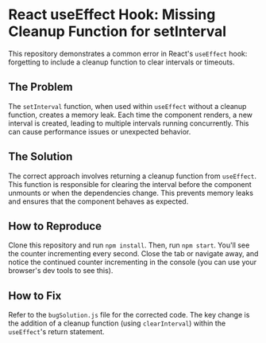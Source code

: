 # React useEffect Hook: Missing Cleanup Function for setInterval
This repository demonstrates a common error in React's `useEffect` hook: forgetting to include a cleanup function to clear intervals or timeouts.

## The Problem
The `setInterval` function, when used within `useEffect` without a cleanup function, creates a memory leak. Each time the component renders, a new interval is created, leading to multiple intervals running concurrently. This can cause performance issues or unexpected behavior.

## The Solution
The correct approach involves returning a cleanup function from `useEffect`. This function is responsible for clearing the interval before the component unmounts or when the dependencies change. This prevents memory leaks and ensures that the component behaves as expected.

## How to Reproduce
Clone this repository and run `npm install`. Then, run `npm start`. You'll see the counter incrementing every second.  Close the tab or navigate away, and notice the continued counter incrementing in the console (you can use your browser's dev tools to see this).

## How to Fix
Refer to the `bugSolution.js` file for the corrected code. The key change is the addition of a cleanup function (using `clearInterval`) within the `useEffect`'s return statement.